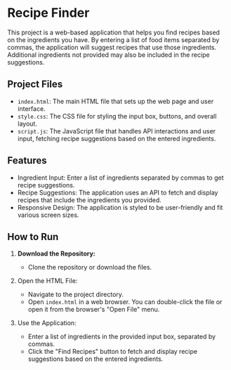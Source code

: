# Recipe Finder

This project is a web-based application that helps you find recipes based on the ingredients you have. By entering a list of food items separated by commas, the application will suggest recipes that use those ingredients.
Additional ingredients not provided may also be included in the recipe suggestions.

## Project Files

- `index.html`: The main HTML file that sets up the web page and user interface.
- `style.css`: The CSS file for styling the input box, buttons, and overall layout.
- `script.js`: The JavaScript file that handles API interactions and user input, fetching recipe suggestions based on the entered ingredients.

## Features

- Ingredient Input: Enter a list of ingredients separated by commas to get recipe suggestions.
- Recipe Suggestions: The application uses an API to fetch and display recipes that include the ingredients you provided.
- Responsive Design: The application is styled to be user-friendly and fit various screen sizes.

## How to Run

1. **Download the Repository:**
   - Clone the repository or download the files.
   

2. Open the HTML File:
   - Navigate to the project directory.
   - Open `index.html` in a web browser. You can double-click the file or open it from the browser's "Open File" menu.

3. Use the Application:
   - Enter a list of ingredients in the provided input box, separated by commas.
   - Click the "Find Recipes" button to fetch and display recipe suggestions based on the entered ingredients.





